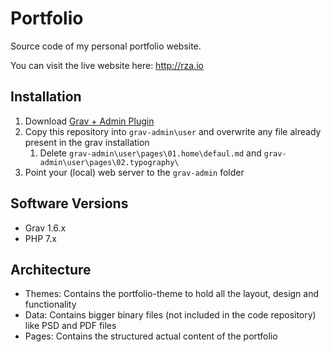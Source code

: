 # Portfolio
Source code of my personal portfolio website.

You can visit the live website here: http://rza.io

## Installation

1. Download [Grav + Admin Plugin](https://getgrav.org/downloads)
2. Copy this repository into `grav-admin\user` and overwrite any
file already present in the grav installation
    1. Delete `grav-admin\user\pages\01.home\defaul.md` and
       `grav-admin\user\pages\02.typography\`
3. Point your (local) web server to the `grav-admin` folder

## Software Versions

- Grav 1.6.x
- PHP 7.x

## Architecture

- Themes: Contains the portfolio-theme to hold all the layout,
design and functionality
- Data: Contains bigger binary files (not included in the code
repository) like PSD and PDF files
- Pages: Contains the structured actual content of the
portfolio